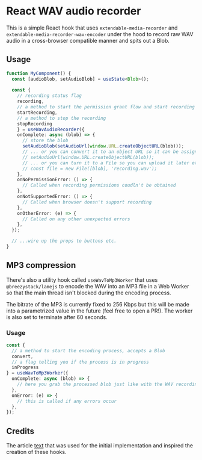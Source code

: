 # React WAV audio recorder

This is a simple React hook that uses `extendable-media-recorder` and `extendable-media-recorder-wav-encoder` under the hood to record raw WAV audio in a cross-browser compatible manner and spits out a Blob.

## Usage

```typescript
function MyComponent() {
  const [audioBlob, setAudioBlob] = useState<Blob>();
  
  const {
    // recording status flag
    recording,
    // a method to start the permission grant flow and start recording immediately afterwards
    startRecording,
    // a method to stop the recording
    stopRecording
    } = useWavAudioRecorder({
    onComplete: async (blob) => {
      // store the blob
      setAudioBlob(setAudioUrl(window.URL.createObjectURL(blob)));
      // ... or you can convert it to an object URL so it can be assigned to an <audio> element
      // setAudioUrl(window.URL.createObjectURL(blob));
      // ... or you can turn it to a File so you can upload it later etc.
      // const file = new File([blob], 'recording.wav');
    },
    onNoPermissionError: () => {
      // Called when recording permissions coudln't be obtained
    },
    onNotSupportedError: () => {
      // Called when browser doesn't support recording
    },
    onOtherError: (e) => {
      // Called on any other unexpected errors
    },
  });

  // ...wire up the props to buttons etc.
}
```

## MP3 compression
There's also a utility hook called `useWavToMp3Worker` that uses `@breezystack/lamejs` to encode the WAV into an MP3 file in a Web Worker so that the main thread isn't blocked during the encoding process.

The bitrate of the MP3 is currently fixed to 256 Kbps but this will be made into a parametrized value in the future (feel free to open a PR!).
The worker is also set to terminate after 60 seconds.

### Usage

```typescript
const {
  // a method to start the encoding process, accepts a Blob
  convert,
  // a flag telling you if the process is in progress
  inProgress
} = useWavToMp3Worker({
  onComplete: async (blob) => {
    // here you grab the processed blob just like with the WAV recording and do whatever you please with it
  },
  onError: (e) => {
    // this is called if any errors occur
  },
});
```

## Credits
The article [text](https://franzeus.medium.com/record-audio-in-js-and-upload-as-wav-or-mp3-file-to-your-backend-1a2f35dea7e8) that was used for the initial implementation and inspired the creation of these hooks.